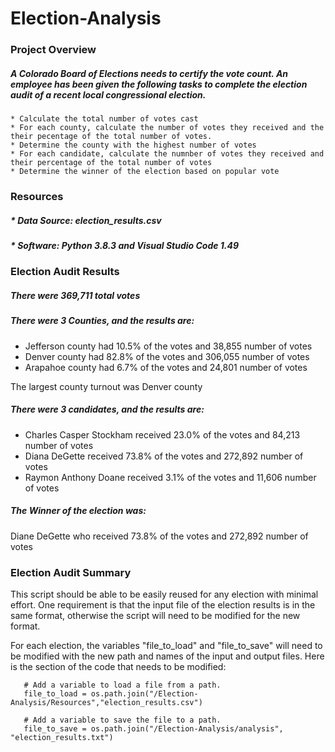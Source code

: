 # Election-Analysis

### Project Overview

##### A Colorado Board of Elections needs to certify the vote count. An employee has been given the following tasks to complete the election audit of a recent local congressional election.

    * Calculate the total number of votes cast
    * For each county, calculate the number of votes they received and the their pecentage of the total number of votes.
    * Determine the county with the highest number of votes
    * For each candidate, calculate the numnber of votes they received and their percentage of the total number of votes
    * Determine the winner of the election based on popular vote


### Resources
#####     * Data Source: election_results.csv
#####     * Software: Python 3.8.3 and Visual Studio Code 1.49

### Election Audit Results

##### There were 369,711 total votes

##### There were 3 Counties, and the results are:
* Jefferson county had 10.5% of the votes and 38,855 number of votes
* Denver county had 82.8% of the votes and 306,055 number of votes
* Arapahoe county had 6.7% of the votes and 24,801 number of votes

The largest county turnout was Denver county

##### There were 3 candidates, and the results are:
* Charles Casper Stockham received 23.0% of the votes and 84,213 number of votes
* Diana DeGette received 73.8% of the votes and 272,892 number of votes
* Raymon Anthony Doane received 3.1% of the votes and 11,606 number of votes

##### The Winner of the election was:
Diane DeGette who received 73.8% of the votes and 272,892 number of votes

### Election Audit Summary
This script should be able to be easily reused for any election with minimal effort. One requirement is that the input file of the election results is in the same format, otherwise the script will need to be modified for the new format.

For each election, the variables "file_to_load" and "file_to_save" will need to be modified with the new path and names of the input and output files. Here is the section of the code that needs to be modified:
```
   # Add a variable to load a file from a path.
   file_to_load = os.path.join("/Election-Analysis/Resources","election_results.csv")

   # Add a variable to save the file to a path.
   file_to_save = os.path.join("/Election-Analysis/analysis", "election_results.txt")
```


